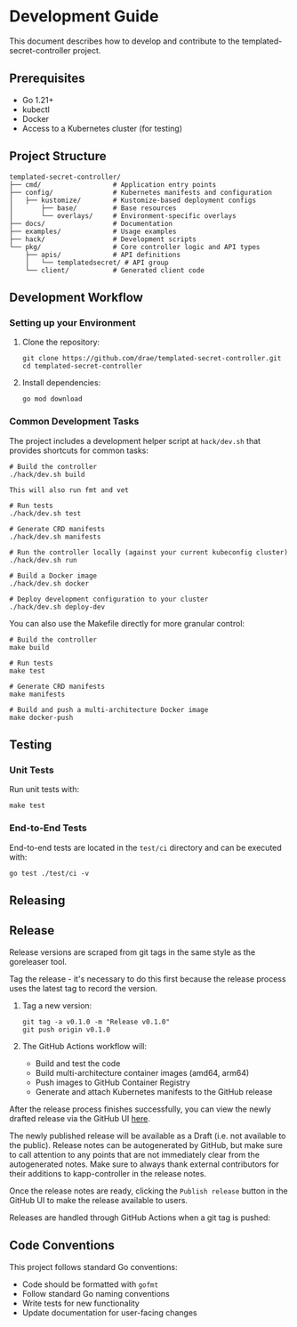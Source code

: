 # Development Guide

This document describes how to develop and contribute to the templated-secret-controller project.

## Prerequisites

- Go 1.21+
- kubectl
- Docker
- Access to a Kubernetes cluster (for testing)

## Project Structure

```
templated-secret-controller/
├── cmd/                  # Application entry points
├── config/               # Kubernetes manifests and configuration
│   ├── kustomize/        # Kustomize-based deployment configs
│       ├── base/         # Base resources
│       └── overlays/     # Environment-specific overlays
├── docs/                 # Documentation
├── examples/             # Usage examples
├── hack/                 # Development scripts
└── pkg/                  # Core controller logic and API types
    ├── apis/             # API definitions
    │   └── templatedsecret/ # API group
    └── client/           # Generated client code
```

## Development Workflow

### Setting up your Environment

1. Clone the repository:

   ```shell
   git clone https://github.com/drae/templated-secret-controller.git
   cd templated-secret-controller
   ```

2. Install dependencies:

   ```shell
   go mod download
   ```

### Common Development Tasks

The project includes a development helper script at `hack/dev.sh` that provides shortcuts for common tasks:

```shell
# Build the controller
./hack/dev.sh build

This will also run fmt and vet

# Run tests
./hack/dev.sh test

# Generate CRD manifests
./hack/dev.sh manifests

# Run the controller locally (against your current kubeconfig cluster)
./hack/dev.sh run

# Build a Docker image
./hack/dev.sh docker

# Deploy development configuration to your cluster
./hack/dev.sh deploy-dev
```

You can also use the Makefile directly for more granular control:

```shell
# Build the controller
make build

# Run tests
make test

# Generate CRD manifests
make manifests

# Build and push a multi-architecture Docker image
make docker-push
```

## Testing

### Unit Tests

Run unit tests with:

```shell
make test
```

### End-to-End Tests

End-to-end tests are located in the `test/ci` directory and can be executed with:

```shell
go test ./test/ci -v
```

## Releasing

## Release

Release versions are scraped from git tags in the same style as the goreleaser
tool.

Tag the release - it's necessary to do this first because the release process uses the latest tag to record the version.

1. Tag a new version:

   ```shell
   git tag -a v0.1.0 -m "Release v0.1.0"
   git push origin v0.1.0
   ```

2. The GitHub Actions workflow will:
   - Build and test the code
   - Build multi-architecture container images (amd64, arm64)
   - Push images to GitHub Container Registry
   - Generate and attach Kubernetes manifests to the GitHub release

After the release process finishes successfully, you can view the newly drafted release via
the GitHub UI [here](https://github.com/drae/templated-secret-controller/releases).

The newly published release will be available as a Draft (i.e. not available to the public).
Release notes can be autogenerated by GitHub, but make sure to call attention to any points
that are not immediately clear from the autogenerated notes. Make sure to always thank external
contributors for their additions to kapp-controller in the release notes.

Once the release notes are ready, clicking the `Publish release` button in the GitHub UI to
make the release available to users.

Releases are handled through GitHub Actions when a git tag is pushed:

## Code Conventions

This project follows standard Go conventions:

- Code should be formatted with `gofmt`
- Follow standard Go naming conventions
- Write tests for new functionality
- Update documentation for user-facing changes
